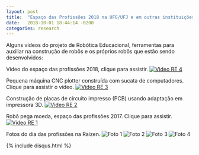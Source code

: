 ```yaml
---
layout: post
title:  "Espaço das Profissões 2018 na UFG/UFJ e em outras instituições"
date:   2018-10-01 18:44:14 -0200
categories: research
---
```


Alguns vídeos do projeto de Robótica Educacional, ferramentas para auxiliar na construção de robôs e os próprios robôs que estão sendo desenvolvidos:

Vídeo do espaço das profissões 2018, clique para assistir.
[![Video RE 4](https://img.youtube.com/vi/WiL6HWBrZoA/0.jpg)](https://www.youtube.com/watch?v=WiL6HWBrZoA)

Pequena máquina CNC plotter construída com sucata de computadores. Clique para assistir o vídeo.
[![Video RE 3](https://img.youtube.com/vi/-Id48-MvaR4/0.jpg)](https://www.youtube.com/watch?v=-Id48-MvaR4)

Construção de placas de circuito impresso (PCB) usando adaptação em impressora 3D.
[![Video RE 2](https://img.youtube.com/vi/-zfRB2uEZyY/0.jpg)](https://www.youtube.com/watch?v=-zfRB2uEZyY)

Robô pega moeda, espaço das profissões 2017. Clique para assistir.
[![Video RE 1](https://img.youtube.com/vi/g4sYlFEB-1E/0.jpg)](https://www.youtube.com/watch?v=g4sYlFEB-1E)

Fotos do dia das profissões na Raízen.
![Foto 1](https://github.com/thborges/robcmp/raw/master/videos/IMG_2523.JPG)
![Foto 2](https://github.com/thborges/robcmp/raw/master/videos/IMG_2524.JPG)
![Foto 3](https://github.com/thborges/robcmp/raw/master/videos/IMG_2525.JPG)
![Foto 4](https://github.com/thborges/robcmp/raw/master/videos/IMG_2526.JPG)


{% include disqus.html %}

